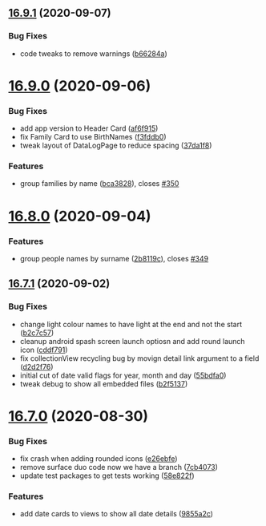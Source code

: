 ## [16.9.1](https://github.com/phandcock/GrampsView/compare/16.9.0...16.9.1) (2020-09-07)


### Bug Fixes

* code tweaks to remove warnings ([b66284a](https://github.com/phandcock/GrampsView/commit/b66284aa158371fba2e7cb0cfadc691ff91d39cc))



# [16.9.0](https://github.com/phandcock/GrampsView/compare/16.8.0...16.9.0) (2020-09-06)


### Bug Fixes

* add app version to Header Card ([af6f915](https://github.com/phandcock/GrampsView/commit/af6f9155d0c4b0554370fa84e25d90d9faff91f4))
* fix Family Card to use BirthNames ([f3fddb0](https://github.com/phandcock/GrampsView/commit/f3fddb031e0ac5b3d558717bcf462087ab9be7fc))
* tweak layout of DataLogPage to reduce spacing ([37da1f8](https://github.com/phandcock/GrampsView/commit/37da1f870c246bf373a6bb68f4e4dc1559c009a9))


### Features

* group families by name ([bca3828](https://github.com/phandcock/GrampsView/commit/bca38287d97f8ce913ea499f098fdb7be6326378)), closes [#350](https://github.com/phandcock/GrampsView/issues/350)



# [16.8.0](https://github.com/phandcock/GrampsView/compare/16.7.1...16.8.0) (2020-09-04)


### Features

* group people names by surname ([2b8119c](https://github.com/phandcock/GrampsView/commit/2b8119c15c675f96b0ef8e265ed2d150ec26d4cd)), closes [#349](https://github.com/phandcock/GrampsView/issues/349)



## [16.7.1](https://github.com/phandcock/GrampsView/compare/16.7.0...16.7.1) (2020-09-02)


### Bug Fixes

* change light colour names to have light at the end and not the start ([b2c7c57](https://github.com/phandcock/GrampsView/commit/b2c7c57faa2cfb53263f79c7d584470e274236b8))
* cleanup android spash screen launch optiosn and add round launch icon ([cddf791](https://github.com/phandcock/GrampsView/commit/cddf791531e8a6e9a0272ba2b5018778b66227af))
* fix collectionView recycling bug by movign detail link argument to a field ([d2d2f76](https://github.com/phandcock/GrampsView/commit/d2d2f7696c17833016a639cc654010aaf2d2af12))
* initial cut of date valid flags for year, month and day ([55bdfa0](https://github.com/phandcock/GrampsView/commit/55bdfa0f63beed44b9e719faf21c0bf15c4fc43f))
* tweak debug to show all embedded files ([b2f5137](https://github.com/phandcock/GrampsView/commit/b2f5137162313a9d8858007f8f953c5c160bd32c))



# [16.7.0](https://github.com/phandcock/GrampsView/compare/16.6.2...16.7.0) (2020-08-30)


### Bug Fixes

* fix crash when adding rounded icons ([e26ebfe](https://github.com/phandcock/GrampsView/commit/e26ebfeec8d5336961ba7dccbcf7736f57a1445d))
* remove surface duo code now we have a branch ([7cb4073](https://github.com/phandcock/GrampsView/commit/7cb407308a3809b872f58c4dda518a42bbf05681))
* update test packages to get tests working ([58e822f](https://github.com/phandcock/GrampsView/commit/58e822f4127bcddaf02bc3f392d26eb77ac3c654))


### Features

* add date cards to views to show all date details ([9855a2c](https://github.com/phandcock/GrampsView/commit/9855a2c9803f7789cbfcba44dbdcc98199a4e9ae))



